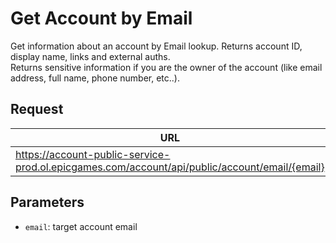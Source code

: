 # Get Account by Email
Get information about an account by Email lookup. Returns account ID, display name, links and external auths.  
Returns sensitive information if you are the owner of the account (like email address, full name, phone number, etc..).

## Request
| URL | Method |
| - | - |
| https://account-public-service-prod.ol.epicgames.com/account/api/public/account/email/{email} | `GET` |

## Parameters
- `email`: target account email
